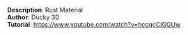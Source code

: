 **Description**: Rust Material  
**Author**: Ducky 3D  
**Tutorial**: https://www.youtube.com/watch?v=hccqcCIGGUw